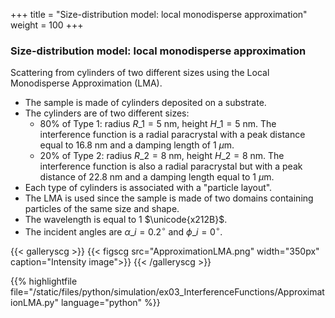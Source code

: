 +++
title = "Size-distribution model: local monodisperse approximation"
weight = 100
+++

### Size-distribution model: local monodisperse approximation

Scattering from cylinders of two different sizes using the Local Monodisperse Approximation (LMA).

* The sample is made of cylinders deposited on a substrate.
* The cylinders are of two different sizes:
  * 80% of Type $1$: radius $R\_1 = 5$ nm, height $H\_1 = 5$ nm. The interference function is a radial paracrystal with a peak distance equal to $16.8$ nm and a damping length of $1$ $\mu$m.
  * 20% of Type $2$: radius $R\_2 = 8$ nm, height $H\_2 = 8$ nm. The interference function is also a radial paracrystal but with a peak distance of $22.8$ nm and a damping length equal to $1$ $\mu$m. 
* Each type of cylinders is associated with a "particle layout".
* The LMA is used since the sample is made of two domains containing particles of the same size and shape.
* The wavelength is equal to $1$ $\unicode{x212B}$.
* The incident angles are $\alpha\_i = 0.2 ^{\circ}$ and $\phi\_i = 0^{\circ}$.

{{< galleryscg >}}
{{< figscg src="ApproximationLMA.png" width="350px" caption="Intensity image">}}
{{< /galleryscg >}}

{{% highlightfile file="/static/files/python/simulation/ex03_InterferenceFunctions/ApproximationLMA.py" language="python" %}}
